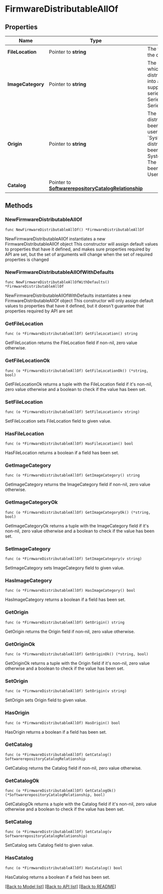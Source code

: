 # FirmwareDistributableAllOf

## Properties

Name | Type | Description | Notes
------------ | ------------- | ------------- | -------------
**FileLocation** | Pointer to **string** | The file location of the distributable. | [optional] 
**ImageCategory** | Pointer to **string** | The category into which the distributable falls into according to the supported platform series. For e.g.; C-Series/B-Series/Infrastructure. | [optional] 
**Origin** | Pointer to **string** | The source of the distributable. If it has been created by the user or system. * &#x60;System&#x60; - The distributable has been created by the System. * &#x60;User&#x60; - The distributable has been created by the User. | [optional] [default to "System"]
**Catalog** | Pointer to [**SoftwarerepositoryCatalogRelationship**](softwarerepository.Catalog.Relationship.md) |  | [optional] 

## Methods

### NewFirmwareDistributableAllOf

`func NewFirmwareDistributableAllOf() *FirmwareDistributableAllOf`

NewFirmwareDistributableAllOf instantiates a new FirmwareDistributableAllOf object
This constructor will assign default values to properties that have it defined,
and makes sure properties required by API are set, but the set of arguments
will change when the set of required properties is changed

### NewFirmwareDistributableAllOfWithDefaults

`func NewFirmwareDistributableAllOfWithDefaults() *FirmwareDistributableAllOf`

NewFirmwareDistributableAllOfWithDefaults instantiates a new FirmwareDistributableAllOf object
This constructor will only assign default values to properties that have it defined,
but it doesn't guarantee that properties required by API are set

### GetFileLocation

`func (o *FirmwareDistributableAllOf) GetFileLocation() string`

GetFileLocation returns the FileLocation field if non-nil, zero value otherwise.

### GetFileLocationOk

`func (o *FirmwareDistributableAllOf) GetFileLocationOk() (*string, bool)`

GetFileLocationOk returns a tuple with the FileLocation field if it's non-nil, zero value otherwise
and a boolean to check if the value has been set.

### SetFileLocation

`func (o *FirmwareDistributableAllOf) SetFileLocation(v string)`

SetFileLocation sets FileLocation field to given value.

### HasFileLocation

`func (o *FirmwareDistributableAllOf) HasFileLocation() bool`

HasFileLocation returns a boolean if a field has been set.

### GetImageCategory

`func (o *FirmwareDistributableAllOf) GetImageCategory() string`

GetImageCategory returns the ImageCategory field if non-nil, zero value otherwise.

### GetImageCategoryOk

`func (o *FirmwareDistributableAllOf) GetImageCategoryOk() (*string, bool)`

GetImageCategoryOk returns a tuple with the ImageCategory field if it's non-nil, zero value otherwise
and a boolean to check if the value has been set.

### SetImageCategory

`func (o *FirmwareDistributableAllOf) SetImageCategory(v string)`

SetImageCategory sets ImageCategory field to given value.

### HasImageCategory

`func (o *FirmwareDistributableAllOf) HasImageCategory() bool`

HasImageCategory returns a boolean if a field has been set.

### GetOrigin

`func (o *FirmwareDistributableAllOf) GetOrigin() string`

GetOrigin returns the Origin field if non-nil, zero value otherwise.

### GetOriginOk

`func (o *FirmwareDistributableAllOf) GetOriginOk() (*string, bool)`

GetOriginOk returns a tuple with the Origin field if it's non-nil, zero value otherwise
and a boolean to check if the value has been set.

### SetOrigin

`func (o *FirmwareDistributableAllOf) SetOrigin(v string)`

SetOrigin sets Origin field to given value.

### HasOrigin

`func (o *FirmwareDistributableAllOf) HasOrigin() bool`

HasOrigin returns a boolean if a field has been set.

### GetCatalog

`func (o *FirmwareDistributableAllOf) GetCatalog() SoftwarerepositoryCatalogRelationship`

GetCatalog returns the Catalog field if non-nil, zero value otherwise.

### GetCatalogOk

`func (o *FirmwareDistributableAllOf) GetCatalogOk() (*SoftwarerepositoryCatalogRelationship, bool)`

GetCatalogOk returns a tuple with the Catalog field if it's non-nil, zero value otherwise
and a boolean to check if the value has been set.

### SetCatalog

`func (o *FirmwareDistributableAllOf) SetCatalog(v SoftwarerepositoryCatalogRelationship)`

SetCatalog sets Catalog field to given value.

### HasCatalog

`func (o *FirmwareDistributableAllOf) HasCatalog() bool`

HasCatalog returns a boolean if a field has been set.


[[Back to Model list]](../README.md#documentation-for-models) [[Back to API list]](../README.md#documentation-for-api-endpoints) [[Back to README]](../README.md)


